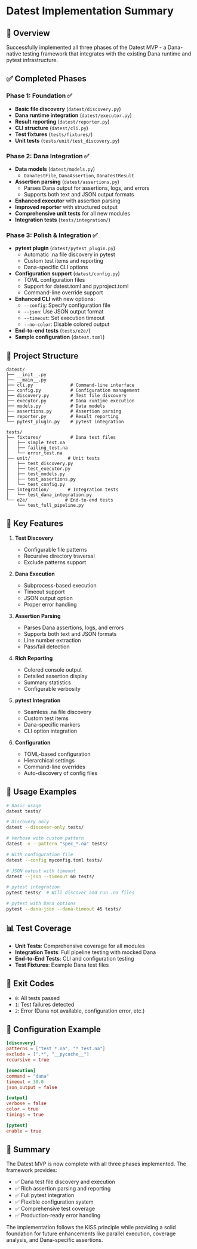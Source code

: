 # Datest Implementation Summary

## 🎯 Overview

Successfully implemented all three phases of the Datest MVP - a Dana-native testing framework that integrates with the existing Dana runtime and pytest infrastructure.

## ✅ Completed Phases

### Phase 1: Foundation ✅
- **Basic file discovery** (`datest/discovery.py`)
- **Dana runtime integration** (`datest/executor.py`) 
- **Result reporting** (`datest/reporter.py`)
- **CLI structure** (`datest/cli.py`)
- **Test fixtures** (`tests/fixtures/`)
- **Unit tests** (`tests/unit/test_discovery.py`)

### Phase 2: Dana Integration ✅
- **Data models** (`datest/models.py`)
  - `DanaTestFile`, `DanaAssertion`, `DanaTestResult`
- **Assertion parsing** (`datest/assertions.py`)
  - Parses Dana output for assertions, logs, and errors
  - Supports both text and JSON output formats
- **Enhanced executor** with assertion parsing
- **Improved reporter** with structured output
- **Comprehensive unit tests** for all new modules
- **Integration tests** (`tests/integration/`)

### Phase 3: Polish & Integration ✅
- **pytest plugin** (`datest/pytest_plugin.py`)
  - Automatic .na file discovery in pytest
  - Custom test items and reporting
  - Dana-specific CLI options
- **Configuration support** (`datest/config.py`)
  - TOML configuration files
  - Support for datest.toml and pyproject.toml
  - Command-line override support
- **Enhanced CLI** with new options:
  - `--config`: Specify configuration file
  - `--json`: Use JSON output format
  - `--timeout`: Set execution timeout
  - `--no-color`: Disable colored output
- **End-to-end tests** (`tests/e2e/`)
- **Sample configuration** (`datest.toml`)

## 📁 Project Structure

```
datest/
├── __init__.py
├── __main__.py
├── cli.py              # Command-line interface
├── config.py           # Configuration management
├── discovery.py        # Test file discovery
├── executor.py         # Dana runtime execution
├── models.py           # Data models
├── assertions.py       # Assertion parsing
├── reporter.py         # Result reporting
└── pytest_plugin.py    # pytest integration

tests/
├── fixtures/           # Dana test files
│   ├── simple_test.na
│   ├── failing_test.na
│   └── error_test.na
├── unit/              # Unit tests
│   ├── test_discovery.py
│   ├── test_executor.py
│   ├── test_models.py
│   ├── test_assertions.py
│   └── test_config.py
├── integration/       # Integration tests
│   └── test_dana_integration.py
└── e2e/              # End-to-end tests
    └── test_full_pipeline.py
```

## 🔧 Key Features

1. **Test Discovery**
   - Configurable file patterns
   - Recursive directory traversal
   - Exclude patterns support

2. **Dana Execution**
   - Subprocess-based execution
   - Timeout support
   - JSON output option
   - Proper error handling

3. **Assertion Parsing**
   - Parses Dana assertions, logs, and errors
   - Supports both text and JSON formats
   - Line number extraction
   - Pass/fail detection

4. **Rich Reporting**
   - Colored console output
   - Detailed assertion display
   - Summary statistics
   - Configurable verbosity

5. **pytest Integration**
   - Seamless .na file discovery
   - Custom test items
   - Dana-specific markers
   - CLI option integration

6. **Configuration**
   - TOML-based configuration
   - Hierarchical settings
   - Command-line overrides
   - Auto-discovery of config files

## 🚀 Usage Examples

```bash
# Basic usage
datest tests/

# Discovery only
datest --discover-only tests/

# Verbose with custom pattern
datest -v --pattern "spec_*.na" tests/

# With configuration file
datest --config myconfig.toml tests/

# JSON output with timeout
datest --json --timeout 60 tests/

# pytest integration
pytest tests/  # Will discover and run .na files

# pytest with Dana options
pytest --dana-json --dana-timeout 45 tests/
```

## 📊 Test Coverage

- **Unit Tests**: Comprehensive coverage for all modules
- **Integration Tests**: Full pipeline testing with mocked Dana
- **End-to-End Tests**: CLI and configuration testing
- **Test Fixtures**: Example Dana test files

## 🔄 Exit Codes

- `0`: All tests passed
- `1`: Test failures detected
- `2`: Error (Dana not available, configuration error, etc.)

## 📝 Configuration Example

```toml
[discovery]
patterns = ["test_*.na", "*_test.na"]
exclude = [".*", "__pycache__"]
recursive = true

[execution]
command = "dana"
timeout = 30.0
json_output = false

[output]
verbose = false
color = true
timings = true

[pytest]
enable = true
```

## 🎉 Summary

The Datest MVP is now complete with all three phases implemented. The framework provides:

- ✅ Dana test file discovery and execution
- ✅ Rich assertion parsing and reporting
- ✅ Full pytest integration
- ✅ Flexible configuration system
- ✅ Comprehensive test coverage
- ✅ Production-ready error handling

The implementation follows the KISS principle while providing a solid foundation for future enhancements like parallel execution, coverage analysis, and Dana-specific assertions.